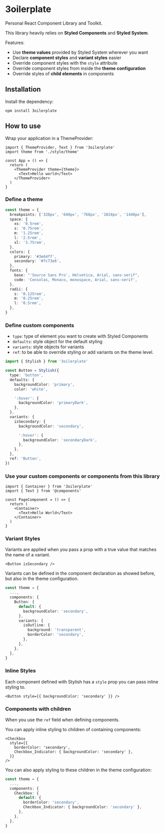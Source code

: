 # 3oilerplate

Personal React Component Library and Toolkit.

This library heavily relies on **Styled Components** and **Styled System**.

Features:

- Use **theme values** provided by Styled System wherever you want
- Declare **component styles** and **variant styles** easier
- Override component styles with the `style` attribute
- Override component styles from inside the **theme configuration**
- Override styles of **child elements** in components

## Installation

Install the dependency:

```
npm install 3oilerplate
```

## How to use

Wrap your application in a ThemeProvider:

```tsx
import { ThemeProvider, Text } from '3oilerplate'
import theme from './style/theme'

const App = () => {
  return (
    <ThemeProvider theme={theme}>
      <Text>Hello world</Text>
    </ThemeProvider>
  )
}
```

### Define a theme

```ts
const theme = {
  breakpoints: ['320px', '640px', '768px', '1024px', '1440px'],
  space: {
    xs: '0.5rem',
    s: '0.75rem',
    m: '1.25rem',
    l: '2.5rem',
    xl: '3.75rem',
  },
  colors: {
    primary: '#3e64ff',
    secondary: '#7c73e6',
  },
  fonts: {
    base: "'Source Sans Pro', Helvetica, Arial, sans-serif",
    code: 'Consolas, Monaco, monospace, Arial, sans-serif',
  },
  radii: {
    s: '0.125rem',
    m: '0.25rem',
    l: '0.5rem',
  },
}
```

### Define custom components

- `type`: type of element you want to create with Styled Components
- `defaults`: style object for the default styling
- `variants`: style objects for variants
- `ref`: to be able to override styling or add variants on the theme level.

```ts
import { Stylish } from '3oilerplate'

const Button = Stylish({
  type: 'button',
  defaults: {
    backgroundColor: 'primary',
    color: 'white',

    ':hover': {
      backgroundColor: 'primaryDark',
    },
  },
  variants: {
    isSecondary: {
      backgroundColor: 'secondary',

      ':hover': {
        backgroundColor: 'secondaryDark',
      },
    },
  },
  ref: 'Button',
})
```

### Use your custom components or components from this library

```tsx
import { Container } from '3oilerplate'
import { Text } from '@components'

const PageComponent = () => {
  return (
    <Container>
      <Text>Hello World</Text>
    </Container>
  )
}
```

### Variant Styles

Variants are applied when you pass a prop with a true value that matches the name of a variant.

```tsx
<Button isSecondary />
```

Variants can be defined in the component declaration as showed before, but also in the theme configuration.

```ts
const theme = {
  ...,
  components: {
    Button: {
      default: {
        backgroundColor: 'secondary',
      },
      variants: {
        isOutline: {
          background: 'transparent',
          borderColor: 'secondary',
        },
      },
    },
  },
}
```

### Inline Styles

Each component defined with Stylish has a `style` prop you can pass inline styling to.

```tsx
<Button style={{ backgroundColor: 'secondary' }} />
```

### Components with children

When you use the `ref` field when defining components.

You can apply inline styling to children of containing components:

```tsx
<Checkbox
  style={{
    borderColor: 'secondary',
    Checkbox_Indicator: { backgroundColor: 'secondary' },
  }}
/>
```

You can also apply styling to these children in the theme configuration:

```ts
const theme = {
  ...,
  components: {
    Checkbox: {
      default: {
        borderColor: 'secondary',
        Checkbox_Indicator: { backgroundColor: 'secondary' },
      },
    },
  },
}
```
